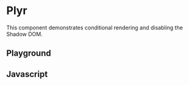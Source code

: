 # Plyr

This component demonstrates conditional rendering and disabling the Shadow DOM.

<script src="/components/plyr.js" type="module"></script>

<style>
	ardi-plyr {
		display: block;
		width: 100%;
	}
</style>

## Playground

<element-story>
  <script type="application/json">
    {
      "src": {
        "type": "text"
      },
      "type": {
        "type": "list",
        "options": ["youtube", "vimeo", "video", "audio"]
      }
    }
  </script>
  <ardi-plyr type="youtube" src="bTqVqk7FSmY"></ardi-plyr>
</element-story>

## Javascript

[](../components/plyr.js ':include')
